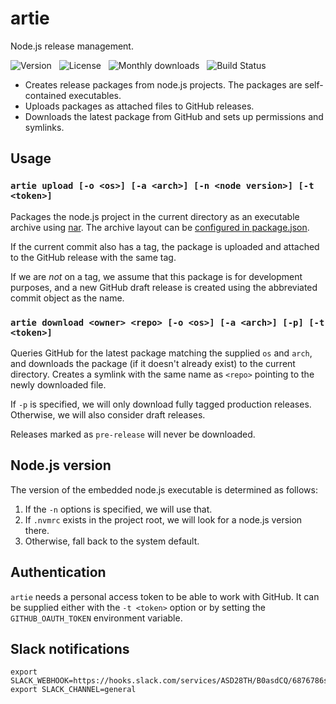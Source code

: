 # artie

Node.js release management.

![Version](http://img.shields.io/npm/v/artie.svg) &nbsp;
![License](http://img.shields.io/npm/l/artie.svg) &nbsp;
![Monthly downloads](http://img.shields.io/npm/dm/artie.svg) &nbsp;
![Build Status](https://ci.tt.se/jenkins/buildStatus/icon?job=artie&random=1234)

 * Creates release packages from node.js projects. The packages
   are self-contained executables.
 * Uploads packages as attached files to GitHub releases.
 * Downloads the latest package from GitHub and sets up permissions
   and symlinks.

## Usage

### `artie upload [-o <os>] [-a <arch>] [-n <node version>] [-t <token>]`

Packages the node.js project in the current directory as an executable
archive using [nar]. The archive layout can be
[configured in package.json][narcfg].

If the current commit also has a tag, the package is uploaded and
attached to the GitHub release with the same tag.

If we are *not* on a tag, we assume that this package is for
development purposes, and a new GitHub draft release is created using
the abbreviated commit object as the name.

### `artie download <owner> <repo> [-o <os>] [-a <arch>] [-p] [-t <token>]`

Queries GitHub for the latest package matching the supplied `os` and
`arch`, and downloads the package (if it doesn't already exist) to the
current directory. Creates a symlink with the same name as `<repo>`
pointing to the newly downloaded file.

If `-p` is specified, we will only download fully tagged production
releases. Otherwise, we will also consider draft releases.

Releases marked as `pre-release` will never be downloaded.

## Node.js version

The version of the embedded node.js executable is determined as follows:

 1. If the `-n` options is specified, we will use that.
 2. If `.nvmrc` exists in the project root, we will look for a node.js
    version there.
 3. Otherwise, fall back to the system default.

## Authentication

`artie` needs a personal access token to be able to work with
GitHub. It can be supplied either with the `-t <token>` option or by
setting the `GITHUB_OAUTH_TOKEN` environment variable.


[nar]:https://github.com/h2non/nar
[narcfg]:https://github.com/h2non/nar#configuration

## Slack notifications

```
export SLACK_WEBHOOK=https://hooks.slack.com/services/ASD28TH/B0asdCQ/6876786sd8f6asdasdgxcv
export SLACK_CHANNEL=general
```
